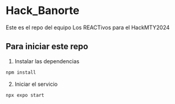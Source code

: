 # Hack_Banorte
Este es el repo del equipo Los REACTivos para el HackMTY2024

## Para iniciar este repo
1. Instalar las dependencias
```bash
npm install
```
2. Iniciar el servicio
```bash
npx expo start
```